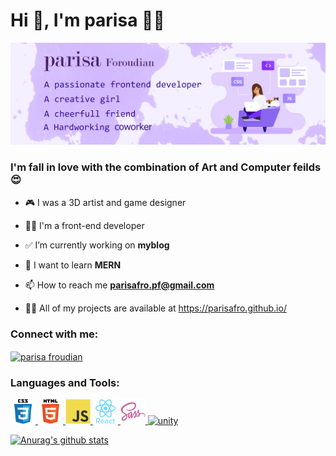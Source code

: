 <h1 align="left">Hi 🙋‍, I'm parisa 👩‍💻</h1>

![be_creative](https://github.com/parisafro/parisafro/blob/main/front-end%20girl.jpg)


<h3 align="left">I'm fall in love with the combination of Art and Computer feilds😍</h3>

- 🎮 I was a 3D artist and game designer

- 👩‍💻 I'm a front-end developer

- ✅ I’m currently working on **myblog**

- 🌱 I want to learn **MERN**

- 📫 How to reach me **parisafro.pf@gmail.com**

- 👨‍💻 All of my projects are available at https://parisafro.github.io/ 

<h3 align="left">Connect with me:</h3>
<p align="left">
<a href="https://www.linkedin.com/in/parisa-froudian-285154151/" target="blank"><img align="center" src="https://raw.githubusercontent.com/rahuldkjain/github-profile-readme-generator/master/src/images/icons/Social/linked-in-alt.svg" alt="parisa froudian" height="30" width="40" /></a>
</p>

<h3 align="left">Languages and Tools:</h3>
<p align="left"> <a href="https://www.w3schools.com/css/" target="_blank"> <img src="https://raw.githubusercontent.com/devicons/devicon/master/icons/css3/css3-original-wordmark.svg" alt="css3" width="40" height="40"/> </a> <a href="https://www.w3.org/html/" target="_blank"> <img src="https://raw.githubusercontent.com/devicons/devicon/master/icons/html5/html5-original-wordmark.svg" alt="html5" width="40" height="40"/> </a> <a href="https://developer.mozilla.org/en-US/docs/Web/JavaScript" target="_blank"> <img src="https://raw.githubusercontent.com/devicons/devicon/master/icons/javascript/javascript-original.svg" alt="javascript" width="40" height="40"/> </a> <a href="https://reactjs.org/" target="_blank"> <img src="https://raw.githubusercontent.com/devicons/devicon/master/icons/react/react-original-wordmark.svg" alt="react" width="40" height="40"/> </a> <a href="https://sass-lang.com" target="_blank"> <img src="https://raw.githubusercontent.com/devicons/devicon/master/icons/sass/sass-original.svg" alt="sass" width="40" height="40"/> </a> <a href="https://unity.com/" target="_blank"> <img src="https://www.vectorlogo.zone/logos/unity3d/unity3d-icon.svg" alt="unity" width="40" height="40"/> </a> </p>



[![Anurag's github stats](https://github-readme-stats.vercel.app/api?username=parisafro)](https://github.com/anuraghazra/github-readme-stats)

<!--
**parisafro/parisafro** is a ✨ _special_ ✨ repository because its `README.md` (this file) appears on your GitHub profile.

Here are some ideas to get you started:

- 🔭 I’m currently working on ...
- 🌱 I’m currently learning ...
- 👯 I’m looking to collaborate on ...
- 🤔 I’m looking for help with ...
- 💬 Ask me about ...
- 📫 How to reach me: ...
- 😄 Pronouns: ...
- ⚡ Fun fact: ...
-->
